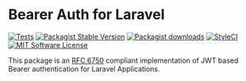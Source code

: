# Bearer Auth for Laravel

[![Tests](https://img.shields.io/github/workflow/status/artkonekt/bearer-auth/tests/master?style=flat-square)](https://github.com/artkonekt/bearer-auth/actions?query=workflow%3Atests)
[![Packagist Stable Version](https://img.shields.io/packagist/v/konekt/bearer-auth.svg?style=flat-square&label=stable)](https://packagist.org/packages/konekt/bearer-auth)
[![Packagist downloads](https://img.shields.io/packagist/dt/konekt/bearer-auth.svg?style=flat-square)](https://packagist.org/packages/konekt/bearer-auth)
[![StyleCI](https://styleci.io/repos/219820644/shield?branch=master)](https://styleci.io/repos/219820644)
[![MIT Software License](https://img.shields.io/badge/license-MIT-blue.svg?style=flat-square)](LICENSE.md)

This package is an [RFC 6750](https://tools.ietf.org/html/rfc6750)
compliant implementation of JWT based Bearer authentication for Laravel
Applications.
